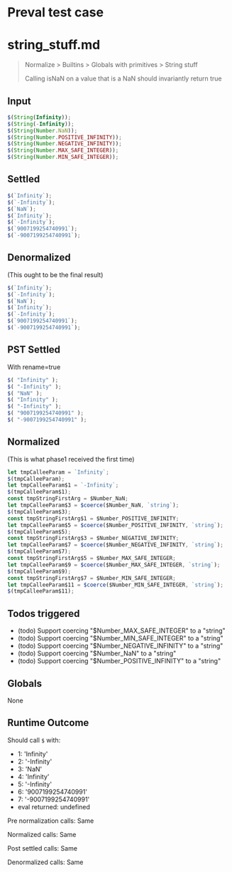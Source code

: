 # Preval test case

# string_stuff.md

> Normalize > Builtins > Globals with primitives > String stuff
>
> Calling isNaN on a value that is a NaN should invariantly return true

## Input

`````js filename=intro
$(String(Infinity));
$(String(-Infinity));
$(String(Number.NaN));
$(String(Number.POSITIVE_INFINITY));
$(String(Number.NEGATIVE_INFINITY));
$(String(Number.MAX_SAFE_INTEGER));
$(String(Number.MIN_SAFE_INTEGER));
`````


## Settled


`````js filename=intro
$(`Infinity`);
$(`-Infinity`);
$(`NaN`);
$(`Infinity`);
$(`-Infinity`);
$(`9007199254740991`);
$(`-9007199254740991`);
`````


## Denormalized
(This ought to be the final result)

`````js filename=intro
$(`Infinity`);
$(`-Infinity`);
$(`NaN`);
$(`Infinity`);
$(`-Infinity`);
$(`9007199254740991`);
$(`-9007199254740991`);
`````


## PST Settled
With rename=true

`````js filename=intro
$( "Infinity" );
$( "-Infinity" );
$( "NaN" );
$( "Infinity" );
$( "-Infinity" );
$( "9007199254740991" );
$( "-9007199254740991" );
`````


## Normalized
(This is what phase1 received the first time)

`````js filename=intro
let tmpCalleeParam = `Infinity`;
$(tmpCalleeParam);
let tmpCalleeParam$1 = `-Infinity`;
$(tmpCalleeParam$1);
const tmpStringFirstArg = $Number_NaN;
let tmpCalleeParam$3 = $coerce($Number_NaN, `string`);
$(tmpCalleeParam$3);
const tmpStringFirstArg$1 = $Number_POSITIVE_INFINITY;
let tmpCalleeParam$5 = $coerce($Number_POSITIVE_INFINITY, `string`);
$(tmpCalleeParam$5);
const tmpStringFirstArg$3 = $Number_NEGATIVE_INFINITY;
let tmpCalleeParam$7 = $coerce($Number_NEGATIVE_INFINITY, `string`);
$(tmpCalleeParam$7);
const tmpStringFirstArg$5 = $Number_MAX_SAFE_INTEGER;
let tmpCalleeParam$9 = $coerce($Number_MAX_SAFE_INTEGER, `string`);
$(tmpCalleeParam$9);
const tmpStringFirstArg$7 = $Number_MIN_SAFE_INTEGER;
let tmpCalleeParam$11 = $coerce($Number_MIN_SAFE_INTEGER, `string`);
$(tmpCalleeParam$11);
`````


## Todos triggered


- (todo) Support coercing "$Number_MAX_SAFE_INTEGER" to a "string"
- (todo) Support coercing "$Number_MIN_SAFE_INTEGER" to a "string"
- (todo) Support coercing "$Number_NEGATIVE_INFINITY" to a "string"
- (todo) Support coercing "$Number_NaN" to a "string"
- (todo) Support coercing "$Number_POSITIVE_INFINITY" to a "string"


## Globals


None


## Runtime Outcome


Should call `$` with:
 - 1: 'Infinity'
 - 2: '-Infinity'
 - 3: 'NaN'
 - 4: 'Infinity'
 - 5: '-Infinity'
 - 6: '9007199254740991'
 - 7: '-9007199254740991'
 - eval returned: undefined

Pre normalization calls: Same

Normalized calls: Same

Post settled calls: Same

Denormalized calls: Same
